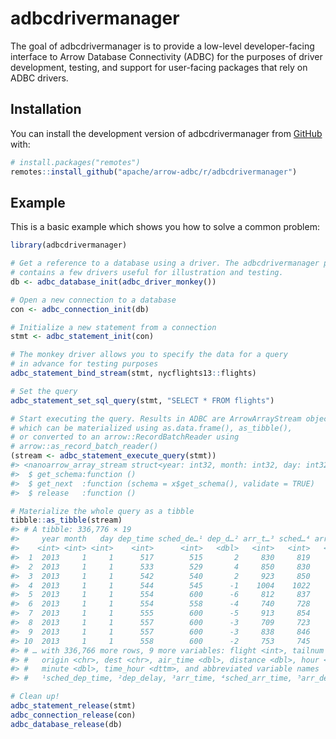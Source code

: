 
<!---
  Licensed to the Apache Software Foundation (ASF) under one
  or more contributor license agreements.  See the NOTICE file
  distributed with this work for additional information
  regarding copyright ownership.  The ASF licenses this file
  to you under the Apache License, Version 2.0 (the
  "License"); you may not use this file except in compliance
  with the License.  You may obtain a copy of the License at
    http://www.apache.org/licenses/LICENSE-2.0
  Unless required by applicable law or agreed to in writing,
  software distributed under the License is distributed on an
  "AS IS" BASIS, WITHOUT WARRANTIES OR CONDITIONS OF ANY
  KIND, either express or implied.  See the License for the
  specific language governing permissions and limitations
  under the License.
-->
<!-- README.md is generated from README.Rmd. Please edit that file -->

# adbcdrivermanager

<!-- badges: start -->
<!-- badges: end -->

The goal of adbcdrivermanager is to provide a low-level developer-facing
interface to Arrow Database Connectivity (ADBC) for the purposes of
driver development, testing, and support for user-facing packages that
rely on ADBC drivers.

## Installation

You can install the development version of adbcdrivermanager from
[GitHub](https://github.com/) with:

``` r
# install.packages("remotes")
remotes::install_github("apache/arrow-adbc/r/adbcdrivermanager")
```

## Example

This is a basic example which shows you how to solve a common problem:

``` r
library(adbcdrivermanager)

# Get a reference to a database using a driver. The adbcdrivermanager package
# contains a few drivers useful for illustration and testing.
db <- adbc_database_init(adbc_driver_monkey())

# Open a new connection to a database
con <- adbc_connection_init(db)

# Initialize a new statement from a connection
stmt <- adbc_statement_init(con)

# The monkey driver allows you to specify the data for a query
# in advance for testing purposes
adbc_statement_bind_stream(stmt, nycflights13::flights)

# Set the query
adbc_statement_set_sql_query(stmt, "SELECT * FROM flights")

# Start executing the query. Results in ADBC are ArrowArrayStream objects,
# which can be materialized using as.data.frame(), as_tibble(),
# or converted to an arrow::RecordBatchReader using
# arrow::as_record_batch_reader()
(stream <- adbc_statement_execute_query(stmt))
#> <nanoarrow_array_stream struct<year: int32, month: int32, day: int32, dep_time: int32, sched_dep_time: int32, dep_delay: double, arr_time: int32, sched_arr_time: int32, arr_delay: double, carrier: string, flight: int32, tailnum: string, origin: string, dest: string, air_time: double, distance: double, hour: double, minute: double, time_hour: timestamp('us', 'America/New_York')>>
#>  $ get_schema:function ()  
#>  $ get_next  :function (schema = x$get_schema(), validate = TRUE)  
#>  $ release   :function ()

# Materialize the whole query as a tibble
tibble::as_tibble(stream)
#> # A tibble: 336,776 × 19
#>     year month   day dep_time sched_de…¹ dep_d…² arr_t…³ sched…⁴ arr_d…⁵ carrier
#>    <int> <int> <int>    <int>      <int>   <dbl>   <int>   <int>   <dbl> <chr>  
#>  1  2013     1     1      517        515       2     830     819      11 UA     
#>  2  2013     1     1      533        529       4     850     830      20 UA     
#>  3  2013     1     1      542        540       2     923     850      33 AA     
#>  4  2013     1     1      544        545      -1    1004    1022     -18 B6     
#>  5  2013     1     1      554        600      -6     812     837     -25 DL     
#>  6  2013     1     1      554        558      -4     740     728      12 UA     
#>  7  2013     1     1      555        600      -5     913     854      19 B6     
#>  8  2013     1     1      557        600      -3     709     723     -14 EV     
#>  9  2013     1     1      557        600      -3     838     846      -8 B6     
#> 10  2013     1     1      558        600      -2     753     745       8 AA     
#> # … with 336,766 more rows, 9 more variables: flight <int>, tailnum <chr>,
#> #   origin <chr>, dest <chr>, air_time <dbl>, distance <dbl>, hour <dbl>,
#> #   minute <dbl>, time_hour <dttm>, and abbreviated variable names
#> #   ¹​sched_dep_time, ²​dep_delay, ³​arr_time, ⁴​sched_arr_time, ⁵​arr_delay

# Clean up!
adbc_statement_release(stmt)
adbc_connection_release(con)
adbc_database_release(db)
```
